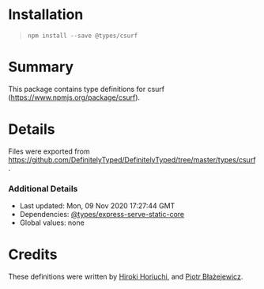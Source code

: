 # Installation
> `npm install --save @types/csurf`

# Summary
This package contains type definitions for csurf (https://www.npmjs.org/package/csurf).

# Details
Files were exported from https://github.com/DefinitelyTyped/DefinitelyTyped/tree/master/types/csurf.

### Additional Details
 * Last updated: Mon, 09 Nov 2020 17:27:44 GMT
 * Dependencies: [@types/express-serve-static-core](https://npmjs.com/package/@types/express-serve-static-core)
 * Global values: none

# Credits
These definitions were written by [Hiroki Horiuchi](https://github.com/horiuchi), and [Piotr Błażejewicz](https://github.com/peterblazejewicz).
